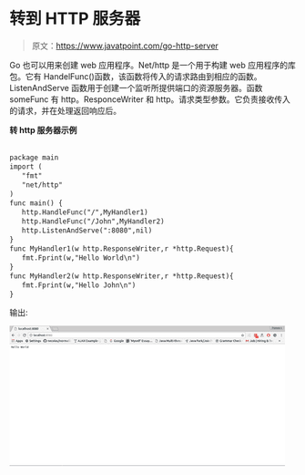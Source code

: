 # 转到 HTTP 服务器

> 原文：<https://www.javatpoint.com/go-http-server>

Go 也可以用来创建 web 应用程序。Net/http 是一个用于构建 web 应用程序的库包。它有 HandelFunc()函数，该函数将传入的请求路由到相应的函数。ListenAndServe 函数用于创建一个监听所提供端口的资源服务器。函数 someFunc 有 http。ResponceWriter 和 http。请求类型参数。它负责接收传入的请求，并在处理返回响应后。

**转 http 服务器示例**

```

package main
import (
   "fmt"
   "net/http"
)
func main() {
   http.HandleFunc("/",MyHandler1)
   http.HandleFunc("/John",MyHandler2)
   http.ListenAndServe(":8080",nil)
}
func MyHandler1(w http.ResponseWriter,r *http.Request){
   fmt.Fprint(w,"Hello World\n")
}
func MyHandler2(w http.ResponseWriter,r *http.Request){
   fmt.Fprint(w,"Hello John\n")
}

```

输出:

![GO Http server 1](img/bc34b9538a746996ab0444f053465a26.png)